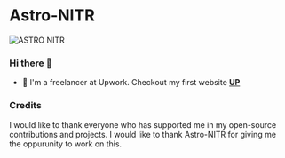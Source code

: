# Astro-NITR

![ASTRO NITR](https://github.com/ShahrOZe69/Astro-NITR/tree/master/posts/data/istockphoto-512605413-612x612.jpg)

### Hi there 👋
- 🔭 I'm a freelancer at Upwork. Checkout my first website [**UP**](https://shahroze69.github.io/Astro-NITR)

### Credits
I would like to thank everyone who has supported me in my open-source contributions and projects. I would like to thank Astro-NITR for giving me the oppurunity to work on this.
